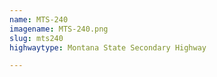 ```yaml
---
name: MTS-240
imagename: MTS-240.png
slug: mts240
highwaytype: Montana State Secondary Highway

---
```

